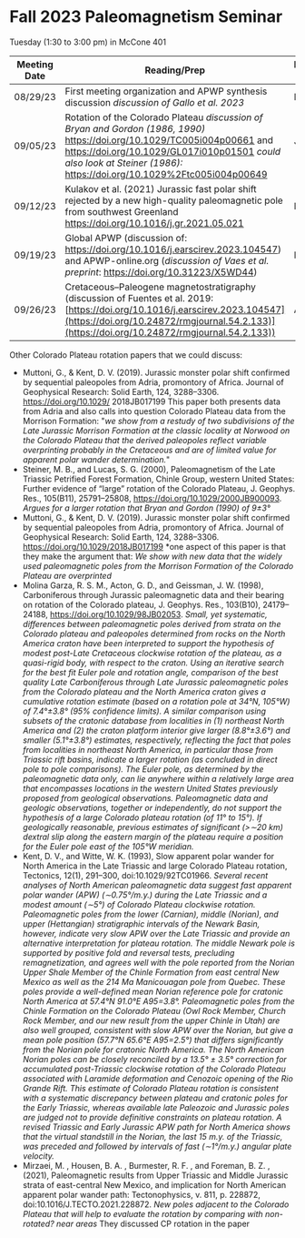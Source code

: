 # Fall 2023 Paleomagnetism Seminar

Tuesday (1:30 to 3:00 pm) in McCone 401

| Meeting Date | Reading/Prep | Discussion leader |
|--------------|--------------|-------------------|
|08/29/23| First meeting organization and APWP synthesis discussion *discussion of Gallo et al. 2023* | Nick |
|09/05/23| Rotation of the Colorado Plateau *discussion of Bryan and Gordon (1986, 1990)*  https://doi.org/10.1029/TC005i004p00661 and https://doi.org/10.1029/GL017i010p01501 *could also look at Steiner (1986):* https://doi.org/10.1029%2Ftc005i004p00649 | Yiming |
|09/12/23| Kulakov et al. (2021) Jurassic fast polar shift rejected by a new high-quality paleomagnetic pole from southwest Greenland https://doi.org/10.1016/j.gr.2021.05.021 | Diego |
|09/19/23| Global APWP (discussion of: https://doi.org/10.1016/j.earscirev.2023.104547) and APWP-online.org (*discussion of Vaes et al. preprint*:  https://doi.org/10.31223/X5WD44) | Facu |
|09/26/23| Cretaceous–Paleogene magnetostratigraphy (discussion of Fuentes et al. 2019: [https://doi.org/10.1016/j.earscirev.2023.104547](https://doi.org/10.24872/rmgjournal.54.2.133)](https://doi.org/10.24872/rmgjournal.54.2.133))| Anthony |

Other Colorado Plateau rotation papers that we could discuss:

- Muttoni, G., & Kent, D. V. (2019). Jurassic monster polar shift confirmed by sequential paleopoles from Adria, promontory of Africa. Journal of Geophysical Research: Solid Earth, 124, 3288–3306. https://doi.org/10.1029/ 2018JB017199 This paper both presents data from Adria and also calls into question Colorado Plateau data from the Morrison Formation: "*we show from a restudy of two subdivisions of the Late Jurassic Morrison Formation at the classic locality at Norwood on the Colorado Plateau that the derived paleopoles reflect variable overprinting probably in the Cretaceous and are of limited value for apparent polar wander determination.*"
- Steiner, M. B., and Lucas, S. G. (2000), Paleomagnetism of the Late Triassic Petrified Forest Formation, Chinle Group, western United States: Further evidence of “large” rotation of the Colorado Plateau, J. Geophys. Res., 105(B11), 25791–25808, https://doi.org/10.1029/2000JB900093. *Argues for a larger rotation that Bryan and Gordon (1990) of 9±3°*
- Muttoni, G., & Kent, D. V. (2019). Jurassic monster polar shift confirmed by sequential paleopoles from Adria, promontory of Africa. Journal of Geophysical Research: Solid Earth, 124, 3288–3306. https://doi.org/10.1029/2018JB017199 *one aspect of this paper is that they make the argument that: *We show with new data that the widely used paleomagnetic poles from the Morrison Formation of the Colorado Plateau are overprinted*
- Molina Garza, R. S. M., Acton, G. D., and Geissman, J. W. (1998), Carboniferous through Jurassic paleomagnetic data and their bearing on rotation of the Colorado plateau, J. Geophys. Res., 103(B10), 24179–24188, https://doi.org/10.1029/98JB02053. *Small, yet systematic, differences between paleomagnetic poles derived from strata on the Colorado plateau and paleopoles determined from rocks on the North America craton have been interpreted to support the hypothesis of modest post-Late Cretaceous clockwise rotation of the plateau, as a quasi-rigid body, with respect to the craton. Using an iterative search for the best fit Euler pole and rotation angle, comparison of the best quality Late Carboniferous through Late Jurassic paleomagnetic poles from the Colorado plateau and the North America craton gives a cumulative rotation estimate (based on a rotation pole at 34°N, 105°W) of 7.4°±3.8° (95% confidence limits). A similar comparison using subsets of the cratonic database from localities in (1) northeast North America and (2) the craton platform interior give larger (8.8°±3.6°) and smaller (5.1°±3.8°) estimates, respectively, reflecting the fact that poles from localities in northeast North America, in particular those from Triassic rift basins, indicate a larger rotation (as concluded in direct pole to pole comparisons). The Euler pole, as determined by the paleomagnetic data only, can lie anywhere within a relatively large area that encompasses locations in the western United States previously proposed from geological observations. Paleomagnetic data and geologic observations, together or independently, do not support the hypothesis of a large Colorado plateau rotation (of 11° to 15°). If geologically reasonable, previous estimates of significant (>∼20 km) dextral slip along the eastern margin of the plateau require a position for the Euler pole east of the 105°W meridian.*
- Kent, D. V., and Witte, W. K. (1993), Slow apparent polar wander for North America in the Late Triassic and large Colorado Plateau rotation, Tectonics, 12(1), 291–300, doi:10.1029/92TC01966. *Several recent analyses of North American paleomagnetic data suggest fast apparent polar wander (APW) (∼0.75°/m.y.) during the Late Triassic and a modest amount (∼5°) of Colorado Plateau clockwise rotation. Paleomagnetic poles from the lower (Carnian), middle (Norian), and upper (Hettangian) stratigraphic intervals of the Newark Basin, however, indicate very slow APW over the Late Triassic and provide an alternative interpretation for plateau rotation. The middle Newark pole is supported by positive fold and reversal tests, precluding remagnetization, and agrees well with the pole reported from the Norian Upper Shale Member of the Chinle Formation from east central New Mexico as well as the 214 Ma Manicouagan pole from Quebec. These poles provide a well-defined mean Norian reference pole for cratonic North America at 57.4°N 91.0°E A95=3.8°. Paleomagnetic poles from the Chinle Formation on the Colorado Plateau (Owl Rock Member, Church Rock Member, and our new result from the upper Chinle in Utah) are also well grouped, consistent with slow APW over the Norian, but give a mean pole position (57.7°N 65.6°E A95=2.5°) that differs significantly from the Norian pole for cratonic North America. The North American Norian poles can be closely reconciled by a 13.5° ± 3.5° correction for accumulated post-Triassic clockwise rotation of the Colorado Plateau associated with Laramide deformation and Cenozoic opening of the Rio Grande Rift. This estimate of Colorado Plateau rotation is consistent with a systematic discrepancy between plateau and cratonic poles for the Early Triassic, whereas available late Paleozoic and Jurassic poles are judged not to provide definitive constraints on plateau rotation. A revised Triassic and Early Jurassic APW path for North America shows that the virtual standstill in the Norian, the last 15 m.y. of the Triassic, was preceded and followed by intervals of fast (∼1°/m.y.) angular plate velocity.*
- Mirzaei,  M. , Housen, B. A. , Burmester, R. F. , and Foreman, B. Z. , (2021), Paleomagnetic results from Upper Triassic and Middle Jurassic strata of east-central New Mexico, and implication for North American apparent polar wander path: Tectonophysics, v. 811, p. 228872, doi:10.1016/J.TECTO.2021.228872. *New poles adjacent to the Colorado Plateau that will help to evaluate the rotation by comparing with non-rotated? near areas* They discussed CP rotation in the paper
